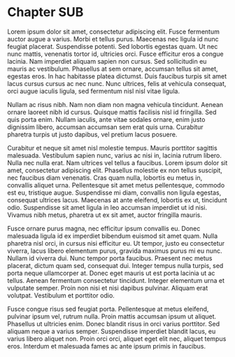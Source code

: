 # Chapter SUB



Lorem ipsum dolor sit amet, consectetur adipiscing elit. Fusce fermentum auctor augue a varius. Morbi et tellus purus. Maecenas nec ligula id nunc feugiat placerat. Suspendisse potenti. Sed lobortis egestas quam. Ut nec nunc mattis, venenatis tortor id, ultricies orci. Fusce efficitur eros a congue lacinia. Nam imperdiet aliquam sapien non cursus. Sed sollicitudin eu mauris ac vestibulum. Phasellus at sem ornare, accumsan tellus sit amet, egestas eros. In hac habitasse platea dictumst. Duis faucibus turpis sit amet lacus cursus cursus ac nec nunc. Nunc ultrices, felis at vehicula consequat, orci augue iaculis ligula, sed fermentum nisl nisl vitae ligula.

Nullam ac risus nibh. Nam non diam non magna vehicula tincidunt. Aenean ornare laoreet nibh id cursus. Quisque mattis facilisis nisl id fringilla. Sed quis porta enim. Nullam iaculis, ante vitae sodales ornare, enim justo dignissim libero, accumsan accumsan sem erat quis urna. Curabitur pharetra turpis ut justo dapibus, vel pretium lacus posuere.

Curabitur et neque sit amet nisl molestie tempus. Mauris porttitor sagittis malesuada. Vestibulum sapien nunc, varius ac nisi in, lacinia rutrum libero. Nulla nec nulla erat. Nam ultrices vel tellus a faucibus. Lorem ipsum dolor sit amet, consectetur adipiscing elit. Phasellus molestie ex non tellus suscipit, nec faucibus diam venenatis. Cras quam nulla, lobortis eu metus in, convallis aliquet urna. Pellentesque sit amet metus pellentesque, commodo est eu, tristique augue. Suspendisse mi diam, convallis non ligula egestas, consequat ultrices lacus. Maecenas at ante eleifend, lobortis ex ut, tincidunt odio. Suspendisse sit amet ligula in leo accumsan imperdiet ut id nisi. Vivamus nibh metus, pharetra ut ex sit amet, auctor fringilla mauris.

Fusce ornare purus magna, nec efficitur ipsum convallis eu. Donec malesuada ligula id ex imperdiet bibendum euismod sit amet quam. Nulla pharetra nisl orci, in cursus nisi efficitur eu. Ut tempor, justo eu consectetur viverra, lacus libero elementum purus, gravida maximus purus mi eu nunc. Nullam id viverra dui. Nunc tempor porta faucibus. Praesent nec metus placerat, dictum quam sed, consequat dui. Integer tempus nulla turpis, sed porta neque ullamcorper at. Donec eget mauris ut est porta lacinia ut ac tellus. Aenean fermentum consectetur tincidunt. Integer elementum urna et vulputate semper. Proin non nisi et nisi dapibus pulvinar. Aliquam erat volutpat. Vestibulum et porttitor odio.

Fusce congue risus sed feugiat porta. Pellentesque at metus eleifend, pulvinar ipsum vel, rutrum nulla. Proin mattis accumsan ipsum ut aliquet. Phasellus ut ultricies enim. Donec blandit risus in orci varius porttitor. Sed aliquam neque a varius semper. Suspendisse imperdiet blandit lacus, eu varius libero aliquet non. Proin orci orci, aliquet eget elit nec, aliquet tempus eros. Interdum et malesuada fames ac ante ipsum primis in faucibus. 